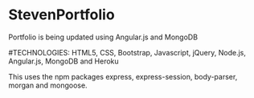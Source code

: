 # StevenPortfolio
Portfolio is being updated using Angular.js and MongoDB

#TECHNOLOGIES:
HTML5, CSS, Bootstrap, Javascript, jQuery, Node.js,
Angular.js, MongoDB and Heroku

This uses the npm packages express, express-session, body-parser,
morgan and mongoose.
